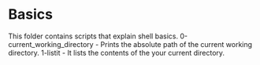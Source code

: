 # Basics
This folder contains scripts that explain shell basics.
0-current_working_directory - Prints the absolute path of the current working directory.
1-listit - It lists the contents of the  your current directory.
